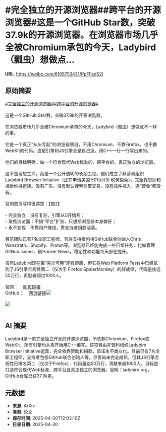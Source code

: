 # #完全独立的开源浏览器##跨平台的开源浏览器#这是一个GitHub Star数，突破37.9k的开源浏览器。在浏览器市场几乎全被Chromium承包的今天，Ladybird（瓢虫）想做点...

**URL**: https://weibo.com/6105753431/PpFFzdS2j

## 原始摘要

<a href="https://m.weibo.cn/search?containerid=231522type%3D1%26t%3D10%26q%3D%23%E5%AE%8C%E5%85%A8%E7%8B%AC%E7%AB%8B%E7%9A%84%E5%BC%80%E6%BA%90%E6%B5%8F%E8%A7%88%E5%99%A8%23&amp;extparam=%23%E5%AE%8C%E5%85%A8%E7%8B%AC%E7%AB%8B%E7%9A%84%E5%BC%80%E6%BA%90%E6%B5%8F%E8%A7%88%E5%99%A8%23" data-hide=""><span class="surl-text">#完全独立的开源浏览器#</span></a><a href="https://m.weibo.cn/search?containerid=231522type%3D1%26t%3D10%26q%3D%23%E8%B7%A8%E5%B9%B3%E5%8F%B0%E7%9A%84%E5%BC%80%E6%BA%90%E6%B5%8F%E8%A7%88%E5%99%A8%23&amp;extparam=%23%E8%B7%A8%E5%B9%B3%E5%8F%B0%E7%9A%84%E5%BC%80%E6%BA%90%E6%B5%8F%E8%A7%88%E5%99%A8%23" data-hide=""><span class="surl-text">#跨平台的开源浏览器#</span></a><br><br>这是一个GitHub Star数，突破37.9k的开源浏览器。<br><br>在浏览器市场几乎全被Chromium承包的今天，Ladybird（瓢虫）想做点不一样的事。<br><br>它是一个真正“从头写起”的浏览器项目，不用Chromium、不靠Firefox，也不挪WebKit的代码。底层引擎和JS引擎全是自己造，用C++一行一行写出来的。<br><br>他们的目标明确：做一个符合现代Web标准的、跨平台的、真正独立的浏览器。<br><br>这不是理想主义，而是一个公开透明的长期工程。他们成立了非营利组织Ladybird Browser Initiative（正在申请美国 501(c)(3) 税务豁免），完全靠赞助和捐款维持运转。没有广告、没有默认搜索引擎交易、没有插件植入，连“营收”都没有。<br><br>官网首页写得很清楚：【图2】<br><br>- 完全独立：没有复刻，引擎从0开始写；<br>- 聚焦浏览器：不搞“平台”扩张，只想把浏览器本身做好；<br>- 永不变现：不靠用户赚钱，靠支持者捐款活着。<br><br>目前团队已有7名全职工程师，背后支持者包括GitHub联合创始人Chris Wanstrath、Shopify、Proton等。浏览器已经能完成一些日常任务，比如管理GitHub issues、刷Hacker News，稳定性和功能每天都在提升。<br><br>虽然Ladybird现在离“完全可用”还有距离，但它在Web Platform Tests中已经拿到了JS引擎合规性第二（仅次于 Firefox SpiderMonkey）的好成绩，代码量接近50万行，贡献者超过1000人。<br><br>官网：<a href="https://weibo.cn/sinaurl?u=https%3A%2F%2Fladybird.org" data-hide=""><span class="url-icon"><img style="width: 1rem;height: 1rem" src="https://h5.sinaimg.cn/upload/2015/09/25/3/timeline_card_small_web_default.png" referrerpolicy="no-referrer"></span><span class="surl-text">网页链接</span></a><br>GitHub：<a href="https://weibo.cn/sinaurl?u=https%3A%2F%2Fgithub.com%2FLadybirdBrowser%2Fladybird" data-hide=""><span class="url-icon"><img style="width: 1rem;height: 1rem" src="https://h5.sinaimg.cn/upload/2015/09/25/3/timeline_card_small_web_default.png" referrerpolicy="no-referrer"></span><span class="surl-text">网页链接</span></a><img style="" src="https://tvax2.sinaimg.cn/large/006Fd7o3gy1i0yytuxu7lj32ck1cqkec.jpg" referrerpolicy="no-referrer"><br><br><img style="" src="https://tvax2.sinaimg.cn/large/006Fd7o3gy1i0yytu944aj31mk17kans.jpg" referrerpolicy="no-referrer"><br><br>

## AI 摘要

Ladybird是一款完全独立开发的开源浏览器，不依赖Chromium、Firefox或WebKit，所有引擎均从零开始用C++编写。该项目由非营利组织Ladybird Browser Initiative运营，完全依靠赞助和捐款，承诺永不商业化。目前已有7名全职工程师，支持者包括GitHub联合创始人等。尽管尚未完全成熟，但其JS引擎合规性已排名第二（仅次于Firefox），代码量达50万行，贡献者超1000人。目标是打造符合现代Web标准、跨平台且真正独立的浏览器。官网：ladybird.org，GitHub仓库已获37.9k星。

## 元数据

- **来源**: ArXiv
- **类型**: 论文
- **保存时间**: 2025-04-30T12:03:10Z
- **目录日期**: 2025-04-30
